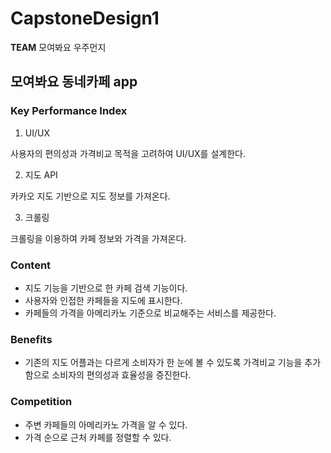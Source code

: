 # CapstoneDesign1
**TEAM** 모여봐요 우주먼지

## 모여봐요 동네카페 app

### Key Performance Index
1. UI/UX

사용자의 편의성과 가격비교 목적을 고려하여 UI/UX를 설계한다.

2. 지도 API

카카오 지도 기반으로 지도 정보를 가져온다.

3. 크롤링

크롤링을 이용하여 카페 정보와 가격을 가져온다.

### Content
- 지도 기능을 기반으로 한 카페 검색 기능이다.
- 사용자와 인접한 카페들을 지도에 표시한다.
- 카페들의 가격을 아메리카노 기준으로 비교해주는 서비스를 제공한다.

### Benefits
- 기존의 지도 어플과는 다르게 소비자가 한 눈에 볼 수 있도록 가격비교 기능을 추가함으로 소비자의 편의성과 효율성을 증진한다. 

### Competition
- 주변 카페들의 아메리카노 가격을 알 수 있다.
- 가격 순으로 근처 카페를 정렬할 수 있다.
